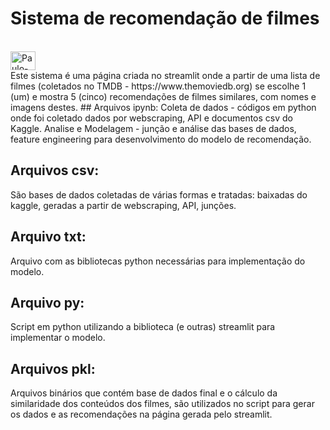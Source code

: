# Sistema de recomendação de filmes 

<div style = "display: inline_block"><br>
  <img align = "center" alt = "Paulo-Py" height = "30" width = "40" src="https://upload.wikimedia.org/wikipedia/commons/c/c7/Musicfilm2.png" />
  
   </div>
Este sistema é uma página criada no streamlit onde a partir de uma lista de filmes (coletados no TMDB - https://www.themoviedb.org) se escolhe 1 (um) e mostra 5 (cinco) recomendações de filmes similares, com nomes e imagens destes.    
## Arquivos ipynb:   
Coleta de dados - códigos em python onde foi coletado dados por webscraping, API e documentos csv do Kaggle.  
Analise e Modelagem - junção e análise das bases de dados, feature engineering para desenvolvimento do modelo de recomendação.  

## Arquivos csv:  
São bases de dados coletadas de várias formas e tratadas: baixadas do kaggle, geradas a partir de webscraping, API, junções.  

## Arquivo txt:  
Arquivo com as bibliotecas python necessárias para implementação do modelo.  

## Arquivo py:  
Script em python utilizando a biblioteca (e outras) streamlit para implementar o modelo.  

## Arquivos pkl:    
Arquivos binários que contém base de dados final e o cálculo da similaridade dos conteúdos dos filmes, são utilizados no script para gerar os dados e as recomendações na página gerada pelo streamlit.




